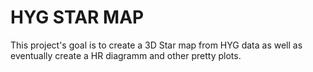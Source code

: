# HYG STAR MAP
 This project's goal is to create a 3D Star map from HYG data as well as eventually create a HR diagramm and other pretty plots.
